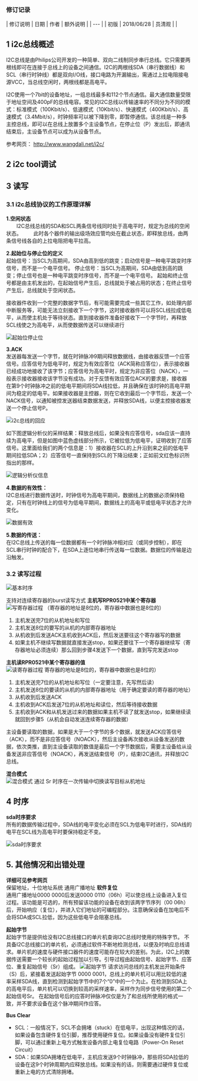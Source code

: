 ##

###  修订记录
| 修订说明 | 日期 | 作者 | 额外说明 |
| --- |
| 初版 | 2018/06/28 | 员清观 |  |

## 1 i2c总线概述


I2C总线是由Philips公司开发的一种简单、双向二线制同步串行总线。它只需要两根线即可在连接于总线上的设备之间通信。I2C的两根线SDA（串行数据线）和SCL（串行时钟线）都是双向I/O线，接口电路为开漏输出，需通过上拉电阻接电源VCC，当总线空闲时，两根线都是高电平。

I2C使用一个7bit的设备地址，一组总线最多和112个节点通信。最大通信数量受限于地址空间及400pF的总线电容。常见的I2C总线以传输速率的不同分为不同的模式：标准模式（100Kbit/s）、低速模式（10Kbit/s）、快速模式（400Kbit/s）、高速模式（3.4Mbit/s），时钟频率可以被下降到零，即暂停通信。该总线是一种多主控总线，即可以在总线上放置多个主设备节点，在停止位（P）发出后，即通讯结束后，主设备节点可以成为从设备节点。

参考网页：
  http://www.wangdali.net/i2c/

## 2 i2c tool调试


## 3 读写

### 3.1 i2c总线协议的工作原理详解

**1.空闲状态**<br>
　　I2C总线总线的SDA和SCL两条信号线同时处于高电平时，规定为总线的空闲状态。
　　此时各个器件的输出级场效应管均处在截止状态，即释放总线，由两条信号线各自的上拉电阻把电平拉高。

**2.起始位与停止位的定义**<br>
起始信号：当SCL为高期间，SDA由高到低的跳变；启动信号是一种电平跳变时序信号，而不是一个电平信号。
停止信号：当SCL为高期间，SDA由低到高的跳变；停止信号也是一种电平跳变时序信号，而不是一个电平信号。
起始和终止信号都是由主机发出的，在起始信号产生后，总线就处于被占用的状态；在终止信号产生后，总线就处于空闲状态。

接收器件收到一个完整的数据字节后，有可能需要完成一些其它工作，如处理内部中断服务等，可能无法立刻接收下一个字节，这时接收器件可以将SCL线拉成低电平，从而使主机处于等待状态。直到接收器件准备好接收下一个字节时，再释放SCL线使之为高电平，从而使数据传送可以继续进行

![  起始位停止位](pic_dir/起始位停止位.png)

**3.ACK**<br>
发送器每发送一个字节，就在时钟脉冲9期间释放数据线，由接收器反馈一个应答信号。应答信号为低电平时，规定为有效应答位（ACK简称应答位），表示接收器已经成功地接收了该字节；应答信号为高电平时，规定为非应答位（NACK），一般表示接收器接收该字节没有成功。对于反馈有效应答位ACK的要求是，接收器在第9个时钟脉冲之前的低电平期间将SDA线拉低，并且确保在该时钟的高电平期间为稳定的低电平。如果接收器是主控器，则在它收到最后一个字节后，发送一个NACK信号，以通知被控发送器结束数据发送，并释放SDA线，以便主控接收器发送一个停止信号P。

![i2c总线的回应](pic_dir/i2c总线的回应.png)

如下图逻辑分析仪的采样结果：释放总线后，如果没有应答信号，sda应该一直持续为高电平，但是如图中蓝色虚线部分所示，它被拉低为低电平，证明收到了应答信号。这里面给我们的两个信息是：1）接收器在SCL的上升沿到来之前的低电平期间拉低SDA；2）应答信号一直保持到SCL的下降沿结束；正如前文红色标识所指出的那样。

![ 逻辑分析仪信息](pic_dir/逻辑分析仪信息.png)

**4.数据的有效性：**<br>
I2C总线进行数据传送时，时钟信号为高电平期间，数据线上的数据必须保持稳定，只有在时钟线上的信号为低电平期间，数据线上的高电平或低电平状态才允许变化。

![  数据有效](pic_dir/数据有效.png)

**5.数据的传送：**<br>
在I2C总线上传送的每一位数据都有一个时钟脉冲相对应（或同步控制），即在SCL串行时钟的配合下，在SDA上逐位地串行传送每一位数据。数据位的传输是边沿触发。

### 3.2 读写过程

![基本时序](pic_dir/基本时序.png)

支持对连续寄存器的burst读写方式
**主机写RPR0521中某个寄存器**<br>
![写寄存器过程](pic_dir/写寄存器过程.png)
（寄存器的地址是8位的，寄存器中数据也是8位的）
1. 主机发送完7位的从机地址和写位
2. 主机发送8位的要写的从机的内部寄存器地址
3. 从机收到后发送ACK主机收到ACK后，然后发送要往这个寄存器写的数据
4. 如果主机不继续写数据就直接发送stop，如果还要往下一个寄存器继续写（寄存器地址必须连续）那么回到步骤4发送下一个数据，直到写完发送stop

**主机读RPR0521中某个寄存器的值**<br>
![读寄存器过程](pic_dir/读寄存器过程.png)
 寄存器的地址是8位的，寄存器中数据也是8位的）
1. 主机发送完7位的从机地址和写位（一定要注意，先写然后读）
2. 主机发送8位的要读的从机的内部寄存器地址（用于确定要读的寄存器的地址）
3. 从机收到后发送ACK
4. 主机收到ACK后发送7位的从机地址和读位，然后等待接收数据
5. 主机收到ACK和从机发送过来的数据如果主机不读了就发送stop，如果继续读就回到步骤5（从机会自动发送连续寄存器的数据）

主设备要读取的数据，如果是大于一个字节的多个数据，就发送ACK应答信号（ACK），而不是非应答信号（NOACK），然后主设备再次接收从设备发送的数据，依次类推，直到主设备读取的数值是最后一个字节数据后，需要主设备给从设备发送非应答信号（NOACK），再发送结束信号（P），结束I2C通讯，并释放I2C总线。

**混合模式**<br>
![混合模式](pic_dir/混合模式.png)
通过 Sr 时序在一次传输中切换读写目标从机地址

## 4 时序

**sda时序要求**<br>
所有的数据传输过程中，SDA线的电平变化必须在SCL为低电平时进行，SDA线的电平在SCL线为高电平时要保持稳定不变。

![sda时序要求](pic_dir/sda时序要求.png)


## 5. 其他情况和出错处理
**详细可见参考网页**<br>
  保留地址，十位地址系统 通用广播地址
**软件复位**<br>
通用广播地址0000 0000后发送0000 0110（06h）可以使总线上设备进入复位过程。该功能是可选的，所有预留该功能的设备在收到该两字节序列（00 06h）后，开始响应（复位），并进入它们地址的可编程部分。注意确保设备在加电后不会将SDA或SCL拉低，因为这些低电平会阻塞总线。

**起始字节**<br>
起始字节是提供给没有I2C总线接口的单片机查询I2C总线时使用的特殊字节。
不具备I2C总线接口的单片机，必须通过软件不断地检测总线，以便及时响应总线请求。单片机的速度与硬件接口器件的速度可能存在较大的差别。为此，I2C上的数据传送需要一个较长的起始过程加以引导。引导过程由起始信号、起始字节、应答位、重复起始信号（Sr）组成。
![起始字节](pic_dir/起始字节.png)
请求访问总线的主机发出开始条件（S）后，紧接着发送起始字节 0000 0001，总线上的单片机可以用比较低的速率采样SDA线，直到检测到起始字节中的7个“0”中的一个为止。在检测到SDA上的高电平后，单片机可以切换到较高的采样速率，采样作为同步信号使用的第二个起始信号Sr。
在起始信号后的应答时钟脉冲仅仅是为了和总线所使用的格式一致，并不要求设备在这个脉冲期间作应答。

**Bus Clear**<br>
- SCL：一般情况下，SCL不会拥堵（stuck）在低电平，出现这种情况的话，如果设备包含硬件复位引脚，推荐使用硬件复位。如果设备没有硬件复位引脚，可以通过重新上电方式触发设备内部上电复位电路（Power-On Reset Circuit）
- SDA：如果SDA拥堵在低电平，主机应发送9个时钟脉冲，那些将SDA拉低的设备在这9个时钟周期内应释放总线。如果没有的话，则需要通过硬件复位或重新上电的方式清除拥堵。
